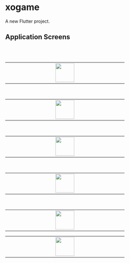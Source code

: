 # xogame

A new Flutter project.

## Application Screens
<br>
<table>
<tbody>
 <tr>
<td align="center" width="20%">
<img height=60px src="https://github.com/Marawanemad/XO_Game/assets/88719313/1ffa266c-a577-4f6c-b53d-3681b5aa903b"> 
</td>
  
<br>
<table>
<tbody>
 <tr>
<td align="center" width="20%">
<img height=60px src="https://github.com/Marawanemad/XO_Game/assets/88719313/a0f539ec-9409-4634-b72f-d31d1e8b0d5c"> 
</td>
  
<br>
<table>
<tbody>
 <tr>
<td align="center" width="20%">
<img height=60px src="https://github.com/Marawanemad/XO_Game/assets/88719313/3845d676-1635-4591-9f4f-d7505cca48cc"> 
</td>
  
<br>
<table>
<tbody>
 <tr>
<td align="center" width="20%">
<img height=60px src="https://github.com/Marawanemad/XO_Game/assets/88719313/7ec80013-d911-4d18-a097-2f12927a1320"> 
</td>
  
<br>
<table>
<tbody>
 <tr>
<td align="center" width="20%">
<img height=60px src="https://github.com/Marawanemad/XO_Game/assets/88719313/5cc1a22e-f906-481d-8c48-5552f1eb70bb"> 
</td>
  
<br>
<table>
<tbody>
 <tr>
<td align="center" width="20%">
<img height=60px src="https://github.com/Marawanemad/XO_Game/assets/88719313/93ef0b0b-c194-48d0-b49a-b5c5a266e374"> 
</td>

